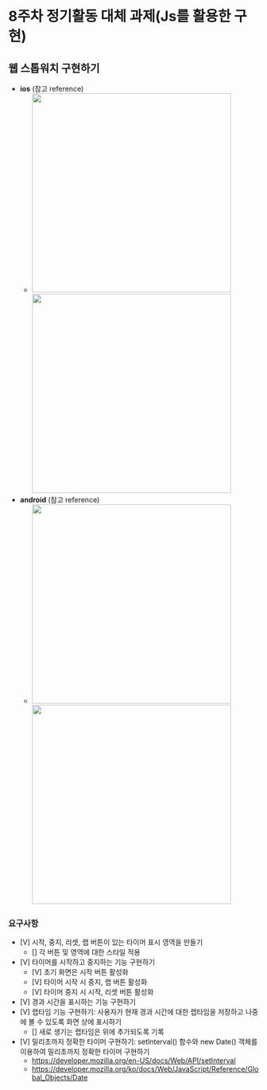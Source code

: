 # 8주차 정기활동 대체 과제(Js를 활용한 구현)

## 웹 스톱워치 구현하기

- **ios** (참고 reference)
  - <img src="https://user-images.githubusercontent.com/106325839/235596078-0dafce73-db94-45ef-8308-96a30c21d107.png" height = "400px"> <img src="https://user-images.githubusercontent.com/106325839/235596562-a249f0c8-9d7c-401c-b1f3-1c386cbf24b8.png" height = "400px">
- **android** (참고 reference)
  - <img src="https://user-images.githubusercontent.com/106325839/235596713-1260b4ba-b6f3-4eec-af8c-7e31c0d6c052.jpeg" height="400px"> <img src="https://user-images.githubusercontent.com/106325839/235596690-cc2de5d6-db42-483f-8cc6-388236e2776d.jpeg" height="400px">
### 요구사항
- [V] 시작, 중지, 리셋, 랩 버튼이 있는 타이머 표시 영역을 만들기
  - [] 각 버튼 및 영역에 대한 스타일 적용
- [V] 타이머를 시작하고 중지하는 기능 구현하기
  - [V] 초기 화면은 시작 버튼 활성화
  - [V] 타이머 시작 시 중지, 랩 버튼 활성화
  - [V] 타이머 중지 시 시작, 리셋 버튼 활성화
- [V] 경과 시간을 표시하는 기능 구현하기 
- [V] 랩타임 기능 구현하기: 사용자가 현재 경과 시간에 대한 랩타임을 저장하고 나중에 볼 수 있도록 화면 상에 표시하기
  - [] 새로 생기는 랩타임은 위에 추가되도록 기록
- [V] 밀리초까지 정확한 타이머 구현하기: setInterval() 함수와 new Date() 객체를 이용하여 밀리초까지 정확한 타이머 구현하기
  - https://developer.mozilla.org/en-US/docs/Web/API/setInterval
  - https://developer.mozilla.org/ko/docs/Web/JavaScript/Reference/Global_Objects/Date
